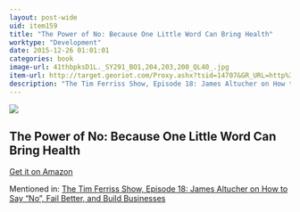 ```yaml
---
layout: post-wide
uid: item159
title: "The Power of No: Because One Little Word Can Bring Health"
worktype: "Development"
date: 2015-12-26 01:01:01
categories: book
image-url: 41thbpksD1L._SY291_BO1,204,203,200_QL40_.jpg
item-url: http://target.georiot.com/Proxy.ashx?tsid=14707&GR_URL=http%3A%2F%2Fwww.amazon.com%2FPower-No-Because-Abundance-Happiness%2Fdp%2F1401945872%2F
description: "The Tim Ferriss Show, Episode 18: James Altucher on How to Say “No”, Fail Better, and Build Businesses"
---
```

<a href="http://target.georiot.com/Proxy.ashx?tsid=14707&GR_URL=http%3A%2F%2Fwww.amazon.com%2FPower-No-Because-Abundance-Happiness%2Fdp%2F1401945872%2F" target="blank"><img src="../../../../img/thumbs/41thbpksD1L._SY291_BO1,204,203,200_QL40_.jpg" class="prod-img"></a>
<h2>The Power of No: Because One Little Word Can Bring Health</h2>
<p><a href="http://target.georiot.com/Proxy.ashx?tsid=14707&GR_URL=http%3A%2F%2Fwww.amazon.com%2FPower-No-Because-Abundance-Happiness%2Fdp%2F1401945872%2F" target="blank">Get it on Amazon</a><p>
<p>Mentioned in: <a href="http://fourhourworkweek.com/2014/07/11/james-altucher/" target="blank">The Tim Ferriss Show, Episode 18: James Altucher on How to Say “No”, Fail Better, and Build Businesses</a></p>

